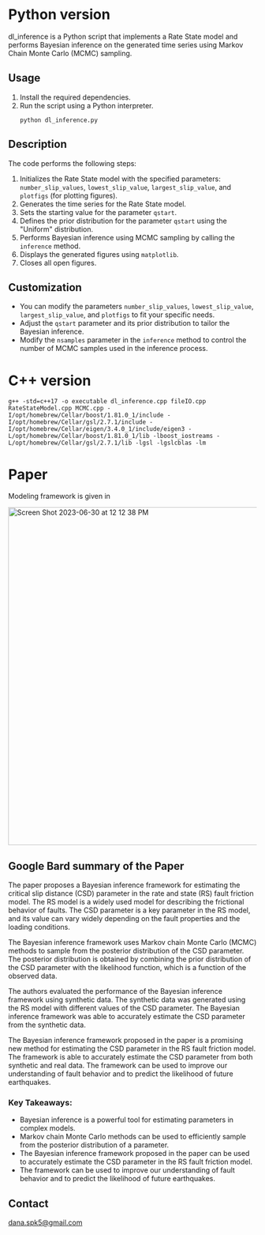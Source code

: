 # Python version

dl_inference is a Python script that implements a Rate State model and performs Bayesian inference on the generated time series using Markov Chain Monte Carlo (MCMC) sampling.

## Usage
1. Install the required dependencies.
2. Run the script using a Python interpreter.
    ```shell
    python dl_inference.py
    ```

## Description
The code performs the following steps:

1. Initializes the Rate State model with the specified parameters: `number_slip_values`, `lowest_slip_value`, `largest_slip_value`, and `plotfigs` (for plotting figures).
2. Generates the time series for the Rate State model.
3. Sets the starting value for the parameter `qstart`.
4. Defines the prior distribution for the parameter `qstart` using the "Uniform" distribution.
5. Performs Bayesian inference using MCMC sampling by calling the `inference` method.
6. Displays the generated figures using `matplotlib`.
7. Closes all open figures.

## Customization
- You can modify the parameters `number_slip_values`, `lowest_slip_value`, `largest_slip_value`, and `plotfigs` to fit your specific needs.
- Adjust the `qstart` parameter and its prior distribution to tailor the Bayesian inference.
- Modify the `nsamples` parameter in the `inference` method to control the number of MCMC samples used in the inference process.

# C++ version

```
g++ -std=c++17 -o executable dl_inference.cpp fileIO.cpp RateStateModel.cpp MCMC.cpp -I/opt/homebrew/Cellar/boost/1.81.0_1/include -I/opt/homebrew/Cellar/gsl/2.7.1/include -I/opt/homebrew/Cellar/eigen/3.4.0_1/include/eigen3 -L/opt/homebrew/Cellar/boost/1.81.0_1/lib -lboost_iostreams -L/opt/homebrew/Cellar/gsl/2.7.1/lib -lgsl -lgslcblas -lm
```

# Paper
Modeling framework is given in

<img width="684" alt="Screen Shot 2023-06-30 at 12 12 38 PM" src="https://github.com/SaumikDana/Bayesian_MCMC_Deep-Learning/assets/9474631/10e53962-bf79-40bb-bfa2-5c506879cba3">


## Google Bard summary of the Paper

The paper proposes a Bayesian inference framework for estimating the critical slip distance (CSD) parameter in the rate and state (RS) fault friction model. The RS model is a widely used model for describing the frictional behavior of faults. The CSD parameter is a key parameter in the RS model, and its value can vary widely depending on the fault properties and the loading conditions.

The Bayesian inference framework uses Markov chain Monte Carlo (MCMC) methods to sample from the posterior distribution of the CSD parameter. The posterior distribution is obtained by combining the prior distribution of the CSD parameter with the likelihood function, which is a function of the observed data.

The authors evaluated the performance of the Bayesian inference framework using synthetic data. The synthetic data was generated using the RS model with different values of the CSD parameter. The Bayesian inference framework was able to accurately estimate the CSD parameter from the synthetic data.

The Bayesian inference framework proposed in the paper is a promising new method for estimating the CSD parameter in the RS fault friction model. The framework is able to accurately estimate the CSD parameter from both synthetic and real data. The framework can be used to improve our understanding of fault behavior and to predict the likelihood of future earthquakes.

### Key Takeaways:

- Bayesian inference is a powerful tool for estimating parameters in complex models.
- Markov chain Monte Carlo methods can be used to efficiently sample from the posterior distribution of a parameter.
- The Bayesian inference framework proposed in the paper can be used to accurately estimate the CSD parameter in the RS fault friction model.
- The framework can be used to improve our understanding of fault behavior and to predict the likelihood of future earthquakes.

## Contact
dana.spk5@gmail.com
